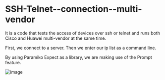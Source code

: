 # SSH-Telnet--connection--multi-vendor
It is a code that tests the access of devices over ssh or telnet and runs both Cisco and Huawei multi-vendor at the same time.

First, we connect to a server. Then we enter our ip list as a command line.

By using Paramiko Expect as a library, we are making use of the Prompt feature.

![image](https://user-images.githubusercontent.com/96883175/162849999-ee12ae06-d3f5-4bd7-a1ca-8f58ba54b907.png)

